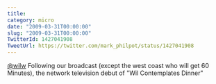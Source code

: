 ```yaml
---
title: 
category: micro
date: "2009-03-31T00:00:00"
slug: "2009-03-31T00:00:00"
TwitterId: 1427041908
TweetUrl: https://twitter.com/mark_philpot/status/1427041908
---
```


[@wilw](https://twitter.com/wilw) Following our broadcast (except the west coast
who will get 60 Minutes), the network television debut of "Wil Contemplates
Dinner"
